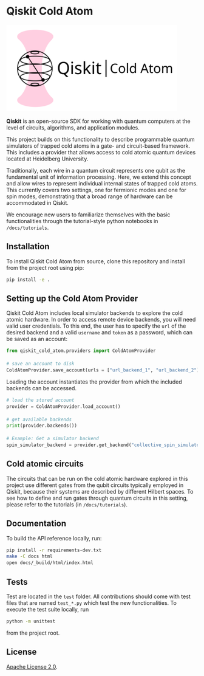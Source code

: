 # Qiskit Cold Atom 

<img src="docs/images/qiskit_cold_atom_logo_with_text.svg" alt="Qiskit cold atom logo" style="height: 228px; width:450px;"/>

**Qiskit** is an open-source SDK for working with quantum computers at the level of circuits, algorithms, and application modules.

This project builds on this functionality to describe programmable quantum simulators of trapped cold atoms 
in a gate- and circuit-based framework. This includes a provider that allows access to cold atomic
quantum devices located at Heidelberg University.

Traditionally, each wire in a quantum circuit represents one qubit as the fundamental unit of information processing. 
Here, we extend this concept and allow wires to represent individual internal states of trapped cold atoms. 
This currently covers two settings, one for fermionic modes and one for spin modes, 
demonstrating that a broad range of hardware can be accommodated in Qiskit.

We encourage new users to familiarize themselves with the basic functionalities through the tutorial-style python notebooks in `/docs/tutorials`. 

## Installation

To install Qiskit Cold Atom from source, clone this repository and install from the project root using pip:
```bash
pip install -e .
```

## Setting up the Cold Atom Provider 
Qiskit Cold Atom includes local simulator backends to explore the cold atomic hardware. In order to access
remote device backends, you will need valid user credentials. 
To this end, the user has to specify the `url` of the desired backend and a valid `username` and `token` as a password, 
which can be saved as an account: 

```python
from qiskit_cold_atom.providers import ColdAtomProvider

# save an account to disk
ColdAtomProvider.save_account(urls = ["url_backend_1", "url_backend_2"], username="my_name", token="my_password") 
```

Loading the account instantiates the provider from which the included backends can be accessed. 

```python
# load the stored account
provider = ColdAtomProvider.load_account()

# get available backends
print(provider.backends())

# Example: Get a simulator backend
spin_simulator_backend = provider.get_backend("collective_spin_simulator")
```

## Cold atomic circuits

The circuits that can be run on the cold atomic hardware explored in this project use different gates 
from the qubit circuits typically employed in Qiskit, because their systems are described by different
Hilbert spaces. 
To see how to define and run gates through quantum circuits in this setting, please refer to the tutorials (in `/docs/tutorials`).

## Documentation

To build the API reference locally, run:

```bash
pip install -r requirements-dev.txt
make -C docs html
open docs/_build/html/index.html
```

## Tests
Test are located in the `test` folder. All contributions should come with test files that are named `test_*.py` which test the new functionalities. 
To execute the test suite locally, run
```bash
python -m unittest
```
from the project root. 

## License

[Apache License 2.0].

[Apache License 2.0]: https://github.com/qiskit-community/qiskit-cold-atom/blob/master/LICENSE.txt
